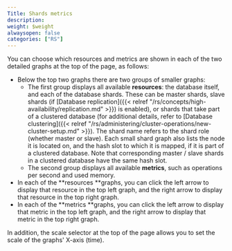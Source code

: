 ```yaml
---
Title: Shards metrics
description:
weight: $weight
alwaysopen: false
categories: ["RS"]
---
```

You can choose which resources and metrics are shown in each of the
two detailed graphs at the top of the page, as follows:

- Below the top two graphs there are two groups of smaller graphs:
    - The first group displays all available **resources**: the
        database itself, and each of the database shards. These can be
        master shards, slave shards (if [Database
        replication]({{< relref "/rs/concepts/high-availability/replication.md" >}}) is
        enabled), or shards that take part of a clustered database (for
        additional details, refer to [Database
        clustering]({{< relref "/rs/administering/cluster-operations/new-cluster-setup.md" >}}).
        The shard name refers to the shard role (whether master or
        slave).
        Each small shard graph also lists the node it is located on, and
        the hash slot to which it is mapped, if it is part of a
        clustered database.
        Note that corresponding master / slave shards in a clustered
        database have the same hash slot.
    - The second group displays all available **metrics**, such as
        operations per second and used memory.
- In each of the **resources **graphs, you can click the left arrow to
    display that resource in the top left graph, and the right arrow to
    display that resource in the top right graph.
- In each of the **metrics **graphs, you can click the left arrow to
    display that metric in the top left graph, and the right arrow to
    display that metric in the top right graph.

In addition, the scale selector at the top of the page allows you to set
the scale of the graphs' X-axis (time).
